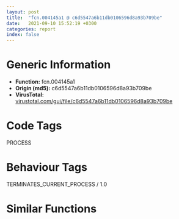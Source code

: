 ```yaml
---
layout: post
title:  "fcn.004145a1 @ c6d5547a6b11db0106596d8a93b709be"
date:   2021-09-10 15:52:19 +0300
categories: report
index: false
---
```


# Generic Information
- **Function:** fcn.004145a1
- **Origin (md5):** c6d5547a6b11db0106596d8a93b709be
- **VirusTotal:** [virustotal.com/gui/file/c6d5547a6b11db0106596d8a93b709be][virustotal_ref]

# Code Tags
<span class="tag" id="PROCESS">PROCESS</span>


# Behaviour Tags
<span class="bhv-tag" id="TERMINATES_CURRENT_PROCESS">TERMINATES_CURRENT_PROCESS / 1.0</span>

# Similar Functions
<script type="text/javascript" src="https://www.gstatic.com/charts/loader.js"></script>
<script type="text/javascript">

    google.charts.load('current', {'packages':['corechart']});
    google.charts.setOnLoadCallback(drawChart);

    function drawChart() {
    var data = new google.visualization.DataTable();
        data.addColumn('number', 'X');
        data.addColumn('number', 'Y');
        data.addColumn({type: 'string', role: 'tooltip', 'p': {'html': true}});
        data.addColumn({'type': 'string', 'role': 'style'});
        
        data.addRows([
    [2.3336522579193115, 8.405689239501953, '<b><a href="/report/fcn.004145a1@c6d5547a6b11db0106596d8a93b709be">fcn.004145a1</a><br>@c6d5547a6b11db0106596d8a93b709be</b><br>mov edi, edi<br>push ebp<br>mov ebp, esp<br>push dword[ebp+8]<br>call fcn.00414576<br>pop ecx<br>push dword[ebp+8]<br>call dword[sym.imp.KERNEL32.dll_ExitProcess]<br><eoc> ', 'point { fill-color: #e0440e; }'],
[-39.75015640258789, -87.59344482421875, '<b><a href="/report/fcn.0054a273@9a2108de6665bf53e42d7cbbbe5a0866">fcn.0054a273</a><br>@9a2108de6665bf53e42d7cbbbe5a0866</b><br>mov edi, edi<br>push ebp<br>mov ebp, esp<br>push dword[ebp+8]<br>call fcn.0054a248<br>pop ecx<br>push dword[ebp+8]<br>call dword[sym.imp.KERNEL32.dll_ExitProcess]<br><eoc> ', 'null'],
[61.260162353515625, -6.591546058654785, '<b><a href="/report/fcn.00415c31@f5b8476c36459986b226c45654aeb016">fcn.00415c31</a><br>@f5b8476c36459986b226c45654aeb016</b><br>mov edi, edi<br>push ebp<br>mov ebp, esp<br>push dword[ebp+8]<br>call fcn.00415c06<br>pop ecx<br>push dword[ebp+8]<br>call dword[sym.imp.KERNEL32.dll_ExitProcess]<br><eoc> ', 'null'],
[31.398181915283203, 2.123157024383545, '<b><a href="/report/fcn.005b05e3@b38ce64a273c3fc98fc78af14b8bdcc0">fcn.005b05e3</a><br>@b38ce64a273c3fc98fc78af14b8bdcc0</b><br>mov edi, edi<br>push ebp<br>mov ebp, esp<br>push dword[ebp+8]<br>call fcn.005b05b8<br>pop ecx<br>push dword[ebp+8]<br>call dword[sym.imp.KERNEL32.dll_ExitProcess]<br><eoc> ', 'null'],
[-29.671283721923828, 10.226526260375977, '<b><a href="/report/fcn.0042922d@9964b63070116cfb2469e51850178af1">fcn.0042922d</a><br>@9964b63070116cfb2469e51850178af1</b><br>mov edi, edi<br>push ebp<br>mov ebp, esp<br>push dword[ebp+8]<br>call fcn.00429202<br>pop ecx<br>push dword[ebp+8]<br>call dword[sym.imp.KERNEL32.dll_ExitProcess]<br><eoc> ', 'null'],
[49.32254409790039, 25.70990753173828, '<b><a href="/report/fcn.004f7b29@e2ba7f10eb234338a49853c34d7d9c56">fcn.004f7b29</a><br>@e2ba7f10eb234338a49853c34d7d9c56</b><br>mov edi, edi<br>push ebp<br>mov ebp, esp<br>push dword[ebp+8]<br>call fcn.004f7afe<br>pop ecx<br>push dword[ebp+8]<br>call dword[sym.imp.KERNEL32.dll_ExitProcess]<br><eoc> ', 'null'],
[8.191784858703613, -50.83338165283203, '<b><a href="/report/fcn.00414901@505be53c36227b94e2fcc406f247f6e5">fcn.00414901</a><br>@505be53c36227b94e2fcc406f247f6e5</b><br>mov edi, edi<br>push ebp<br>mov ebp, esp<br>push dword[ebp+8]<br>call fcn.004148d6<br>pop ecx<br>push dword[ebp+8]<br>call dword[sym.imp.KERNEL32.dll_ExitProcess]<br><eoc> ', 'null'],
[-41.87177276611328, 43.589439392089844, '<b><a href="/report/fcn.10002313@dc3e2cdf680078d293de3e2d92ba613c">fcn.10002313</a><br>@dc3e2cdf680078d293de3e2d92ba613c</b><br>mov edi, edi<br>push ebp<br>mov ebp, esp<br>push dword[ebp+8]<br>call fcn.100022e8<br>pop ecx<br>push dword[ebp+8]<br>call dword[sym.imp.KERNEL32.dll_ExitProcess]<br><eoc> ', 'null'],
[-24.694589614868164, 73.09986114501953, '<b><a href="/report/fcn.00414741@e16f74a2849182d98050864255e902f8">fcn.00414741</a><br>@e16f74a2849182d98050864255e902f8</b><br>mov edi, edi<br>push ebp<br>mov ebp, esp<br>push dword[ebp+8]<br>call fcn.00414716<br>pop ecx<br>push dword[ebp+8]<br>call dword[sym.imp.KERNEL32.dll_ExitProcess]<br><eoc> ', 'null'],
[-97.04878234863281, -25.788122177124023, '<b><a href="/report/fcn.004145a1@3aa98225e51cbcae2d334c8b6b4ed9fd">fcn.004145a1</a><br>@3aa98225e51cbcae2d334c8b6b4ed9fd</b><br>mov edi, edi<br>push ebp<br>mov ebp, esp<br>push dword[ebp+8]<br>call fcn.00414576<br>pop ecx<br>push dword[ebp+8]<br>call dword[sym.imp.KERNEL32.dll_ExitProcess]<br><eoc> ', 'null'],
[117.31514739990234, 53.728309631347656, '<b><a href="/report/fcn.004145a1@a314f14b11fc4f772a3e30c11b5cb1d4">fcn.004145a1</a><br>@a314f14b11fc4f772a3e30c11b5cb1d4</b><br>mov edi, edi<br>push ebp<br>mov ebp, esp<br>push dword[ebp+8]<br>call fcn.00414576<br>pop ecx<br>push dword[ebp+8]<br>call dword[sym.imp.KERNEL32.dll_ExitProcess]<br><eoc> ', 'null'],
[-84.1244888305664, 67.56979370117188, '<b><a href="/report/fcn.004145a1@146b14fc12cf789043a79d4f548a23bf">fcn.004145a1</a><br>@146b14fc12cf789043a79d4f548a23bf</b><br>mov edi, edi<br>push ebp<br>mov ebp, esp<br>push dword[ebp+8]<br>call fcn.00414576<br>pop ecx<br>push dword[ebp+8]<br>call dword[sym.imp.KERNEL32.dll_ExitProcess]<br><eoc> ', 'null'],
[63.29515838623047, 108.6087646484375, '<b><a href="/report/fcn.101096a3@89dc67d2f980e8488f97b1bf8cb24258">fcn.101096a3</a><br>@89dc67d2f980e8488f97b1bf8cb24258</b><br>mov edi, edi<br>push ebp<br>mov ebp, esp<br>push dword[ebp+8]<br>call fcn.10109678<br>pop ecx<br>push dword[ebp+8]<br>call dword[sym.imp.KERNEL32.dll_ExitProcess]<br><eoc> ', 'null'],
[120.9194107055664, -17.30643081665039, '<b><a href="/report/fcn.004145a1@e3d061f479f25b8f541d0905c967999c">fcn.004145a1</a><br>@e3d061f479f25b8f541d0905c967999c</b><br>mov edi, edi<br>push ebp<br>mov ebp, esp<br>push dword[ebp+8]<br>call fcn.00414576<br>pop ecx<br>push dword[ebp+8]<br>call dword[sym.imp.KERNEL32.dll_ExitProcess]<br><eoc> ', 'null'],
[19.637609481811523, -101.59428405761719, '<b><a href="/report/fcn.0049a00a@279a61b1e76da49531f1f16fd1102a2d">fcn.0049a00a</a><br>@279a61b1e76da49531f1f16fd1102a2d</b><br>mov edi, edi<br>push ebp<br>mov ebp, esp<br>push dword[ebp+8]<br>call fcn.00499fdf<br>pop ecx<br>push dword[ebp+8]<br>call dword[sym.imp.KERNEL32.dll_ExitProcess]<br><eoc> ', 'null'],
[38.15734100341797, -28.473712921142578, '<b><a href="/report/fcn.004145a1@9571c7458fae91969aaed3955e433f49">fcn.004145a1</a><br>@9571c7458fae91969aaed3955e433f49</b><br>mov edi, edi<br>push ebp<br>mov ebp, esp<br>push dword[ebp+8]<br>call fcn.00414576<br>pop ecx<br>push dword[ebp+8]<br>call dword[sym.imp.KERNEL32.dll_ExitProcess]<br><eoc> ', 'null'],
[11.991938591003418, 87.8502426147461, '<b><a href="/report/fcn.00440a52@418e0921f3a9bd4f5bc0dcc59623b5a1">fcn.00440a52</a><br>@418e0921f3a9bd4f5bc0dcc59623b5a1</b><br>mov edi, edi<br>push ebp<br>mov ebp, esp<br>push dword[ebp+8]<br>call fcn.00440a27<br>pop ecx<br>push dword[ebp+8]<br>call dword[sym.imp.KERNEL32.dll_ExitProcess]<br><eoc> ', 'null'],
[-16.812227249145508, -16.021148681640625, '<b><a href="/report/fcn.004145a1@3d7f25d788af3e7f7707a736ac852465">fcn.004145a1</a><br>@3d7f25d788af3e7f7707a736ac852465</b><br>mov edi, edi<br>push ebp<br>mov ebp, esp<br>push dword[ebp+8]<br>call fcn.00414576<br>pop ecx<br>push dword[ebp+8]<br>call dword[sym.imp.KERNEL32.dll_ExitProcess]<br><eoc> ', 'null'],
[-61.28314208984375, 14.290116310119629, '<b><a href="/report/fcn.0054a273@90c53de31ca36ce245bc69453e4bdaaf">fcn.0054a273</a><br>@90c53de31ca36ce245bc69453e4bdaaf</b><br>mov edi, edi<br>push ebp<br>mov ebp, esp<br>push dword[ebp+8]<br>call fcn.0054a248<br>pop ecx<br>push dword[ebp+8]<br>call dword[sym.imp.KERNEL32.dll_ExitProcess]<br><eoc> ', 'null'],
[-23.932504653930664, -46.3080940246582, '<b><a href="/report/fcn.00574a96@c60344b51fa39a329b92557d24ff7670">fcn.00574a96</a><br>@c60344b51fa39a329b92557d24ff7670</b><br>mov edi, edi<br>push ebp<br>mov ebp, esp<br>push dword[ebp+8]<br>call fcn.00574a6b<br>pop ecx<br>push dword[ebp+8]<br>call dword[sym.imp.KERNEL32.dll_ExitProcess]<br><eoc> ', 'null'],
[81.58344268798828, 17.299591064453125, '<b><a href="/report/fcn.004145a1@e83552e81a6f265fd7baa50402d3d47d">fcn.004145a1</a><br>@e83552e81a6f265fd7baa50402d3d47d</b><br>mov edi, edi<br>push ebp<br>mov ebp, esp<br>push dword[ebp+8]<br>call fcn.00414576<br>pop ecx<br>push dword[ebp+8]<br>call dword[sym.imp.KERNEL32.dll_ExitProcess]<br><eoc> ', 'null'],
[67.26761627197266, 52.639827728271484, '<b><a href="/report/fcn.004145a1@b8b9cf6862b0d68d10750002e5baaf97">fcn.004145a1</a><br>@b8b9cf6862b0d68d10750002e5baaf97</b><br>mov edi, edi<br>push ebp<br>mov ebp, esp<br>push dword[ebp+8]<br>call fcn.00414576<br>pop ecx<br>push dword[ebp+8]<br>call dword[sym.imp.KERNEL32.dll_ExitProcess]<br><eoc> ', 'null'],
[4.549176216125488, 56.43619155883789, '<b><a href="/report/fcn.00402e17@eb7f7fa38880dd66bab8caf5987e5b1a">fcn.00402e17</a><br>@eb7f7fa38880dd66bab8caf5987e5b1a</b><br>mov edi, edi<br>push ebp<br>mov ebp, esp<br>push dword[ebp+8]<br>call fcn.00402dec<br>pop ecx<br>push dword[ebp+8]<br>call dword[sym.imp.KERNEL32.dll_ExitProcess]<br><eoc> ', 'null'],
[10.752070426940918, -20.09174156188965, '<b><a href="/report/fcn.004145a1@6e426bd8e348fab7a17ba317fb0f2d87">fcn.004145a1</a><br>@6e426bd8e348fab7a17ba317fb0f2d87</b><br>mov edi, edi<br>push ebp<br>mov ebp, esp<br>push dword[ebp+8]<br>call fcn.00414576<br>pop ecx<br>push dword[ebp+8]<br>call dword[sym.imp.KERNEL32.dll_ExitProcess]<br><eoc> ', 'null'],
[20.666217803955078, 31.12641143798828, '<b><a href="/report/fcn.00415291@20a93604f17ee6f3c2aa7b1f7a497fcf">fcn.00415291</a><br>@20a93604f17ee6f3c2aa7b1f7a497fcf</b><br>mov edi, edi<br>push ebp<br>mov ebp, esp<br>push dword[ebp+8]<br>call fcn.00415266<br>pop ecx<br>push dword[ebp+8]<br>call dword[sym.imp.KERNEL32.dll_ExitProcess]<br><eoc> ', 'null'],
[-48.741310119628906, -20.726593017578125, '<b><a href="/report/fcn.004775cd@289859175c221b107317af7727d26c17">fcn.004775cd</a><br>@289859175c221b107317af7727d26c17</b><br>mov edi, edi<br>push ebp<br>mov ebp, esp<br>push dword[ebp+8]<br>call fcn.004775a2<br>pop ecx<br>push dword[ebp+8]<br>call dword[sym.imp.KERNEL32.dll_ExitProcess]<br><eoc> ', 'null'],
[36.22581100463867, 60.1127815246582, '<b><a href="/report/fcn.00414901@c077742bdc6d4f2c0ca7d0e2a6a94acf">fcn.00414901</a><br>@c077742bdc6d4f2c0ca7d0e2a6a94acf</b><br>mov edi, edi<br>push ebp<br>mov ebp, esp<br>push dword[ebp+8]<br>call fcn.004148d6<br>pop ecx<br>push dword[ebp+8]<br>call dword[sym.imp.KERNEL32.dll_ExitProcess]<br><eoc> ', 'null'],
[-12.168352127075195, 33.700016021728516, '<b><a href="/report/fcn.00414901@96a869ae624ddb4834a1d5a829f85469">fcn.00414901</a><br>@96a869ae624ddb4834a1d5a829f85469</b><br>mov edi, edi<br>push ebp<br>mov ebp, esp<br>push dword[ebp+8]<br>call fcn.004148d6<br>pop ecx<br>push dword[ebp+8]<br>call dword[sym.imp.KERNEL32.dll_ExitProcess]<br><eoc> ', 'null'],
[41.66275405883789, -63.196022033691406, '<b><a href="/report/fcn.0040121b@4b23380b9a3d725ff34b4863334d2fd1">fcn.0040121b</a><br>@4b23380b9a3d725ff34b4863334d2fd1</b><br>mov edi, edi<br>push ebp<br>mov ebp, esp<br>push dword[ebp+8]<br>call fcn.004011f0<br>pop ecx<br>push dword[ebp+8]<br>call dword[sym.imp.KERNEL32.dll_ExitProcess]<br><eoc> ', 'null'],
[72.71434783935547, -39.510032653808594, '<b><a href="/report/fcn.0048ce93@4fe6510221c33bf023f6abed461fc13f">fcn.0048ce93</a><br>@4fe6510221c33bf023f6abed461fc13f</b><br>mov edi, edi<br>push ebp<br>mov ebp, esp<br>push dword[ebp+8]<br>call fcn.0048ce68<br>pop ecx<br>push dword[ebp+8]<br>call dword[sym.imp.KERNEL32.dll_ExitProcess]<br><eoc> ', 'null'],
[74.66477966308594, -71.74239349365234, '<b><a href="/report/fcn.004145a1@44a756939733df3681808b122b91651f">fcn.004145a1</a><br>@44a756939733df3681808b122b91651f</b><br>mov edi, edi<br>push ebp<br>mov ebp, esp<br>push dword[ebp+8]<br>call fcn.00414576<br>pop ecx<br>push dword[ebp+8]<br>call dword[sym.imp.KERNEL32.dll_ExitProcess]<br><eoc> ', 'null'],

        ]);

    var options = {
        title: 'Similarity Plot',
        legend: 'none',
        colors: ['#dedbd9', '#e6693e', '#ec8f6e', '#f3b49f', '#f6c7b6'],
        tooltip: {isHtml: true, trigger: 'both'},
        explorer: {
        actions: ["dragToZoom", "rightClickToReset"],
        },
        chartArea: {
        width: '80%',
        height: '80%'
        },
        width: '100%',
        height: '100%'
    };

    var chart = new google.visualization.ScatterChart(document.getElementById('chart_div'));

    chart.draw(data, options);
    }
    
</script>


<div id="chart_div" style="width: 100%px; height: 100%;"></div>

# Disassembled Code
{% highlight nasm %}

mov edi, edi
push ebp
mov ebp, esp
push dword[ebp+8]
call fcn.00414576
pop ecx
push dword[ebp+8]
call dword[sym.imp.KERNEL32.dll_ExitProcess]

{% endhighlight %}

[virustotal_ref]: https://www.virustotal.com/gui/file/c6d5547a6b11db0106596d8a93b709be